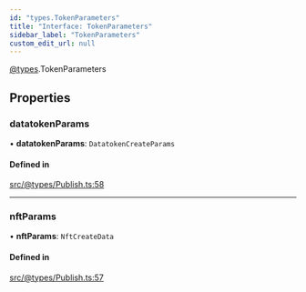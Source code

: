 ```yaml
---
id: "types.TokenParameters"
title: "Interface: TokenParameters"
sidebar_label: "TokenParameters"
custom_edit_url: null
---
```


[@types](../modules/types.md).TokenParameters

## Properties

### datatokenParams

• **datatokenParams**: `DatatokenCreateParams`

#### Defined in

[src/@types/Publish.ts:58](https://github.com/deltaDAO/nautilus/blob/e68220d/src/@types/Publish.ts#L58)

___

### nftParams

• **nftParams**: `NftCreateData`

#### Defined in

[src/@types/Publish.ts:57](https://github.com/deltaDAO/nautilus/blob/e68220d/src/@types/Publish.ts#L57)
